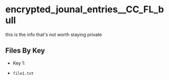 # encrypted_jounal_entries__CC_FL_bull
this is the info that's not worth staying private

## Files By Key 

- Key 1: 
* `file1.txt`
